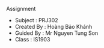 Assignment
- Subject : PRJ302
- Created By : Hoàng Bảo Khánh
- Guided By : Mr Nguyen Tung Son
- Class : IS1903
